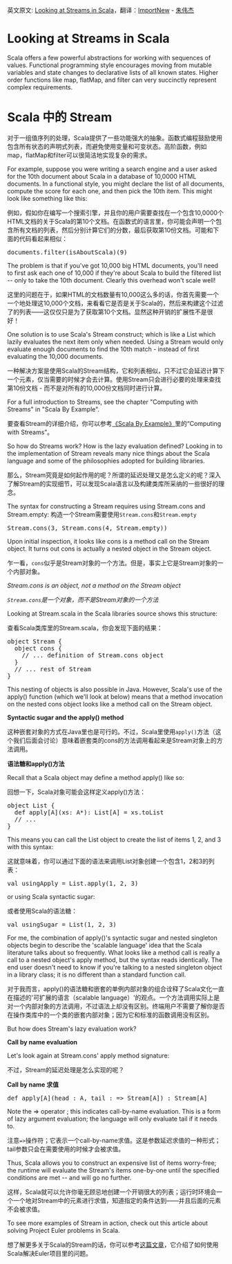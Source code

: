 
英文原文: [Looking at Streams in Scala](http://blog.danielwellman.com/2008/03/streams-in-scal.html)，翻译：[ImportNew](http://www.importnew.com) - [朱伟杰](http://www.importnew.com/author/zhuweijie)

# Looking at Streams in Scala

Scala offers  a few powerful abstractions for working with sequences of values. Functional programming style encourages moving from mutable variables and state changes to declarative lists of all known states. Higher order functions like map, flatMap, and filter can very succinctly represent complex requirements.

# Scala 中的 Stream

对于一组值序列的处理，Scala提供了一些功能强大的抽象。函数式编程鼓励使用包含所有状态的声明式列表，而避免使用变量和可变状态。高阶函数，例如map，flatMap和filter可以很简洁地实现复杂的需求。

For example, suppose you were writing a search engine and a user asked for the 10th document about Scala in a database of 10,0000 HTML documents. In a functional style, you might declare the list of all documents, compute the score for each one, and then pick the 10th item. This might look like something like this:

例如，假如你在编写一个搜索引擎，并且你的用户需要查找在一个包含10,0000个HTML文档的关于Scala的第10个文档。在函数式的语言里，你可能会声明一个包含所有文档的列表，然后分别计算它们的分数，最后获取第10份文档。可能和下面的代码看起来相似：

<pre class="brush: java; gutter: true">
documents.filter(isAboutScala)(9)
</pre>

The problem is that if you've got 10,000 big HTML documents, you'll need to first ask each one of 10,000 if they're about Scala to build the filtered list -- only to take the 10th document. Clearly this overhead won't scale well!

这里的问题在于，如果HTML的文档数量有10,000这么多的话，你首先需要一个一个地处理这10,000个文档，来看看它是否是关于Scala的，然后来构建这个过滤了的列表——这仅仅只是为了获取第10个文档。显然这种开销的扩展性不是很好！

One solution is to use Scala's Stream construct; which is like a List which lazily evaluates the next item only when needed. Using a Stream would only evaluate enough documents to find the 10th match - instead of first evaluating the 10,000 documents.

一种解决方案是使用Scala的Stream结构，它和列表相似，只不过它会延迟计算下一个元素，仅当需要的时候才会去计算。使用Stream只会进行必要的处理来查找第10份文档 - 而不是对所有的10,000份文档同时进行计算。

For a full introduction to Streams, see the chapter "Computing with Streams" in "Scala By Example".

要查看Stream的详细介绍，你可以参考[《Scala By Example》](http://www.scala-lang.org/docu/files/ScalaByExample.pdf)里的“Computing with Streams”。

So how do Streams work? How is the lazy evaluation defined? Looking in to the implementation of Stream reveals many nice things about the Scala language and some of the philosophies adopted for building libraries.

那么，Stream究竟是如何起作用的呢？所谓的延迟处理又是怎么定义的呢？深入了解Stream的实现细节，可以发现Scala语言以及构建类库所采纳的一些很好的理念。

The syntax for constructing a Stream requires using Stream.cons and Stream.empty:
构造一个Stream需要使用`Stream.cons`和`Stream.empty`

<pre class="brush: java; gutter: true">
Stream.cons(3, Stream.cons(4, Stream.empty))
</pre>

Upon initial inspection, it looks like cons is a method call on the Stream object. It turns out cons is actually a nested object in the Stream object.

乍一看，`cons`似乎是Stream对象的一个方法。但是，事实上它是Stream对象的一个内部对象。

 *Stream.cons is an object, not a method on the Stream object* 

 *`Stream.cons`是一个对象，而不是Stream对象的一个方法*

Looking at Stream.scala in the Scala libraries source shows this structure:

查看Scala类库里的Stream.scala，你会发现下面的结果：

<pre class="brush: java; gutter: true">
object Stream {
  object cons {
    // ... definition of Stream.cons object
  }
  // ... rest of Stream
}
</pre>

This nesting of objects is also possible in Java. However, Scala's use of the apply() function (which we'll look at below) means that a method invocation on the nested cons object looks like a method call on the Stream object.

**Syntactic sugar and the apply() method**

这种嵌套对象的方式在Java里也是可行的。不过，Scala里使用`apply()`方法（这个我们后面会讨论）意味着嵌套类的cons的方法调用看起来是Stream对象上的方法调用。

 **语法糖和apply()方法**

Recall that a Scala object may define a method apply() like so:

回想一下，Scala对象可能会这样定义apply()方法：

<pre class="brush: java; gutter: true">
object List {
  def apply[A](xs: A*): List[A] = xs.toList
  // ...
}
</pre>

This means you can call the List object to create the list of items 1, 2, and 3 with this syntax:

这就意味着，你可以通过下面的语法来调用List对象创建一个包含1，2和3的列表：

<pre class="brush: java; gutter: true">
val usingApply = List.apply(1, 2, 3)
</pre>

or using Scala syntactic sugar:

或者使用Scala的语法糖：

<pre class="brush: java; gutter: true">
val usingSugar = List(1, 2, 3)
</pre>

For me, the combination of apply()'s syntactic sugar and nested singleton objects begin to describe the 'scalable language' idea that the Scala literature talks about so frequently. What looks like a method call is really a call to a nested object's apply method, but the syntax reads identically. The end user doesn't need to know if you're talking to a nested singleton object in a library class; it is no different than a standard function call.

对于我而言，apply()的语法糖和嵌套的单例内部对象的组合诠释了Scala文化一直在描述的'可扩展的语言（scalable language）'的观点。一个方法调用实际上是对一个内部对象的方法调用，不过语法上却没有区别。终端用户不需要了解你是否在操作类库中的一个类的嵌套内部对象；因为它和标准的函数调用没有区别。

But how does Stream's lazy evaluation work?

**Call by name evaluation**

Let's look again at Stream.cons' apply method signature:

不过，Stream的延迟处理是怎么实现的呢？

**Call by name 求值**

<pre class="brush: java; gutter: true">
def apply[A](head : A, tail : => Stream[A]) : Stream[A]
</pre>

Note the => operator ; this indicates call-by-name evaluation. This is a form of lazy argument evaluation; the language will only evaluate tail if it needs to.

注意`=>`操作符；它表示一个call-by-name求值。这是参数延迟求值的一种形式；tail参数只会在需要使用的时候才会被求值。

Thus, Scala allows you to construct an expensive list of items worry-free; the runtime will evaluate the Stream's items one-by-one until the specified conditions are met -- and will go no further.

这样，Scala就可以允许你毫无顾忌地创建一个开销很大的列表；运行时环境会一个一个地对Stream中的元素进行求值，知道指定的条件达到——并且后面的元素不会被求值。


To see more examples of Stream in action, check out this article about solving Project Euler problems in Scala.

想了解更多关于Scala的Stream的话，你可以参考[这篇文章](http://scala-blogs.org/2007/12/project-euler-fun-in-scala.html)，它介绍了如何使用Scala解决Euler项目里的问题。